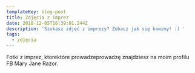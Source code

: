 ```yaml
---
templateKey: blog-post
title: Zdjęcia z imprez
date: 2018-12-05T16:39:01.244Z
description: 'Szukasz zdjęć z imprezy? Zobacz jak się bawimy! :) '
tags:
  - zdjęcia
---
```

Fotki z imprez, ktorektóre prowadzeprowadzę znajdziesz na moim profilu FB Mary Jane Razor.
